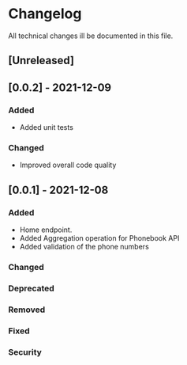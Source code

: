 # Changelog

All technical changes ill be documented in this file.

## [Unreleased]

## [0.0.2] - 2021-12-09

### Added

* Added unit tests

### Changed

* Improved overall code quality

## [0.0.1] - 2021-12-08

### Added

* Home endpoint.
* Added Aggregation operation for Phonebook API
* Added validation of the phone numbers

### Changed

### Deprecated

### Removed

### Fixed

### Security